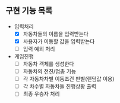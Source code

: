 ## 구현 기능 목록
- 입력처리
  - [x] 자동차들의 이름을 입력받는다
  - [x] 사용자가 이동할 값을 입력받는다
  - [ ] 입력 예외 처리
- 게임진행
  - [ ] 자동차 객체를 생성한다
  - [ ] 자동차의 전진/멈춤 기능
  - [ ] 각 자동차차별 이동조건 판별(랜덤값 이용)
  - [ ] 각 차수별 자동차들 진행상황 출력
  - [ ] 최종 우승자 처리